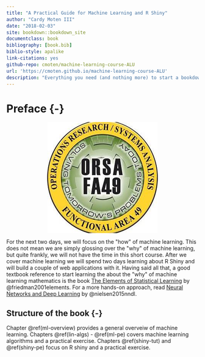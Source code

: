 ```yaml
--- 
title: "A Practical Guide for Machine Learning and R Shiny"
author: "Cardy Moten III"
date: "2018-02-03"
site: bookdown::bookdown_site
documentclass: book
bibliography: [book.bib]
biblio-style: apalike
link-citations: yes
github-repo: cmoten/machine-learning-course-ALU
url: 'https://cmoten.github.io/machine-learning-course-ALU'
description: "Everything you need (and nothing more) to start a bookdown book."
---
```


# Preface {-}

<img src="img/logo.jpg" style="display: block; margin: auto;" />



For the next two days, we will focus on the "how" of machine learning. This does not mean we are simply glossing over the "why" of machine learning, but quite frankly, we will not have the time in this short course. After we cover machine learning we will spend two days learning about R Shiny and will build a couple of web applications with it. Having said all that, a good textbook reference to start learning the about the "why" of machine learning mathematics is the book [The Elements of Statistical Learning](https://web.stanford.edu/~hastie/ElemStatLearn/) by @friedman2001elements. For a more hands-on approach, read [Neural Networks and Deep Learning](http://neuralnetworksanddeeplearning.com/) by @nielsen2015nndl. 

## Structure of the book {-}
Chapter \@ref(ml-overview) provides a general overveiw of machine learning. Chapters \@ref(lin-algs) - \@ref(ml-pe) covers machine learning algorithms and a practical exercise. Chapters \@ref(shiny-tut) and \@ref(shiny-pe) focus on R shiny and a practical exercise. 
